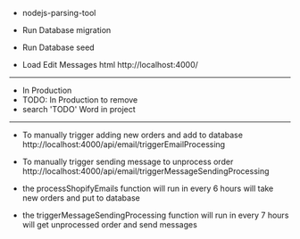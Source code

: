 - nodejs-parsing-tool

- Run Database migration
- Run Database seed

- Load Edit Messages html
http://localhost:4000/


***
- In Production
- TODO: In Production to remove
- search 'TODO' Word in project
***



- To manually trigger adding new orders and add to database
http://localhost:4000/api/email/triggerEmailProcessing

- To manually trigger sending message to unprocess order
http://localhost:4000/api/email/triggerMessageSendingProcessing


- the processShopifyEmails function will run in every 6 hours will take new orders and put to database
- the triggerMessageSendingProcessing function will run in every 7 hours will get unprocessed order and send messages
